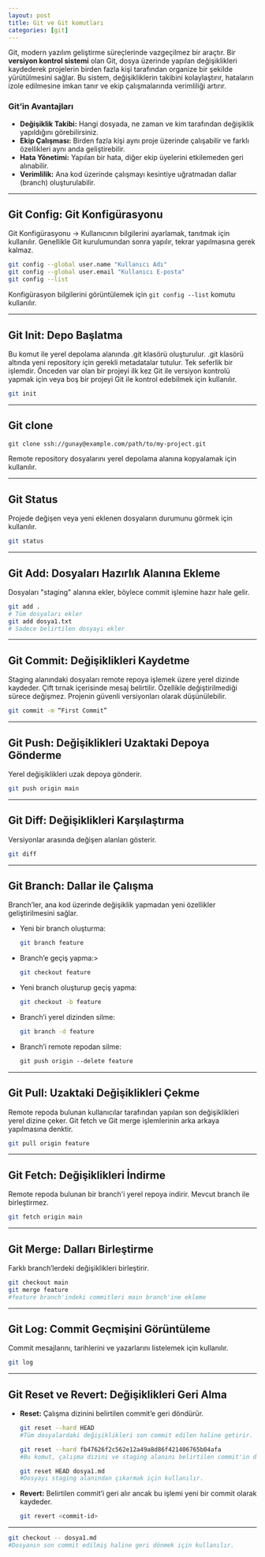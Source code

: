 ```yaml
---
layout: post
title: Git ve Git komutları
categories: [git] 
---     
```


Git, modern yazılım geliştirme süreçlerinde vazgeçilmez bir araçtır. Bir **versiyon kontrol sistemi** olan Git, dosya üzerinde yapılan değişiklikleri kaydederek projelerin birden fazla kişi tarafından organize bir şekilde yürütülmesini sağlar. Bu sistem, değişikliklerin takibini kolaylaştırır, hataların izole edilmesine imkan tanır ve ekip çalışmalarında verimliliği artırır.

### Git’in Avantajları
- **Değişiklik Takibi:** Hangi dosyada, ne zaman ve kim tarafından değişiklik yapıldığını görebilirsiniz.
- **Ekip Çalışması:** Birden fazla kişi aynı proje üzerinde çalışabilir ve farklı özellikleri aynı anda geliştirebilir.
- **Hata Yönetimi:** Yapılan bir hata, diğer ekip üyelerini etkilemeden geri alınabilir.
- **Verimlilik:** Ana kod üzerinde çalışmayı kesintiye uğratmadan dallar (branch) oluşturulabilir.

---
## **Git Config: Git Konfigürasyonu**

Git Konfigürasyonu -> Kullanıcının bilgilerini ayarlamak, tanıtmak için kullanılır. Genellikle Git kurulumundan sonra yapılır, tekrar yapılmasına gerek kalmaz.

```bash
git config --global user.name "Kullanıcı Adı"
git config --global user.email "Kullanıcı E-posta"
git config --list
```
Konfigürasyon bilgilerini görüntülemek için `git config --list` komutu kullanılır.

---

## **Git Init: Depo Başlatma**
Bu komut ile yerel depolama alanında .git klasörü oluşturulur. .git klasörü altında yeni repository için gerekli metadatalar tutulur. Tek seferlik bir işlemdir. Önceden var olan bir projeyi ilk kez Git ile versiyon kontrolü yapmak için veya boş bir projeyi Git ile kontrol edebilmek için kullanılır.

```bash
git init
```

---

## **Git clone**
```bash
git clone ssh://gunay@example.com/path/to/my-project.git
```
Remote repository dosyalarını yerel depolama alanına kopyalamak için kullanılır.

---

## **Git Status**
Projede değişen veya yeni eklenen dosyaların durumunu görmek için kullanılır.

```bash
git status
```

---

## **Git Add: Dosyaları Hazırlık Alanına Ekleme**
Dosyaları "staging" alanına ekler, böylece commit işlemine hazır hale gelir.

```bash
git add .
# Tüm dosyaları ekler
git add dosya1.txt
# Sadece belirtilen dosyayı ekler
```

---

## **Git Commit: Değişiklikleri Kaydetme**
Staging alanındaki dosyaları remote repoya işlemek üzere yerel dizinde kaydeder. Çift tırnak içerisinde mesaj belirtilir. Özellikle değiştirilmediği sürece değişmez. Projenin güvenli versiyonları olarak düşünülebilir.

```bash
git commit -m “First Commit”
```

---

## **Git Push: Değişiklikleri Uzaktaki Depoya Gönderme**
Yerel değişiklikleri uzak depoya gönderir.

```bash
git push origin main
```

---

## **Git Diff: Değişiklikleri Karşılaştırma**
Versiyonlar arasında değişen alanları gösterir.

```bash
git diff
```

---

## **Git Branch: Dallar ile Çalışma**
Branch’ler, ana kod üzerinde değişiklik yapmadan yeni özellikler geliştirilmesini sağlar.

- Yeni bir branch oluşturma:
  ```bash
  git branch feature
  ```
- Branch’e geçiş yapma:>
  ```bash
  git checkout feature
  ```
- Yeni branch oluşturup geçiş yapma:
  ```bash
  git checkout -b feature
  ```
- Branch’i yerel dizinden silme:
  ```bash
  git branch -d feature
  ```
- Branch’i remote repodan silme:
  ```bash
  git push origin --delete feature
  ```
  
---

## **Git Pull: Uzaktaki Değişiklikleri Çekme**
Remote repoda bulunan kullanıcılar tarafından yapılan son değişiklikleri yerel dizine çeker. Git fetch ve Git merge işlemlerinin arka arkaya yapılmasına denktir.

```bash
git pull origin feature
```

---

## **Git Fetch: Değişiklikleri İndirme**
Remote repoda bulunan bir branch'i yerel repoya indirir. Mevcut branch ile birleştirmez.

```bash
git fetch origin main
```

---

## **Git Merge: Dalları Birleştirme**
Farklı branch’lerdeki değişiklikleri birleştirir.

```bash
git checkout main
git merge feature
#feature branch'indeki commitleri main branch'ine ekleme
```

---

## **Git Log: Commit Geçmişini Görüntüleme**
Commit mesajlarını, tarihlerini ve yazarlarını listelemek için kullanılır.

```bash
git log
```

---

## **Git Reset ve Revert: Değişiklikleri Geri Alma**
- **Reset:** Çalışma dizinini belirtilen commit’e geri döndürür.
  ```bash
  git reset --hard HEAD
  #Tüm dosyalardaki değişiklikleri son commit edilen haline getirir.
  ```

  ```bash
  git reset --hard fb47626f2c562e12a49a8d86f421406765b04afa
  #Bu komut, çalışma dizini ve staging alanını belirtilen commit'in durumuna getirir. Yani, commit'ten sonra yapılan tüm değişiklikler kaybolur.
  ```

  ```bash
  git reset HEAD dosya1.md
  #Dosyayı staging alanından çıkarmak için kullanılır.

  ```
- **Revert:** Belirtilen commit’i geri alır ancak bu işlemi yeni bir commit olarak kaydeder.
  ```bash
  git revert <commit-id>
  ```

---

```bash
git checkout -- dosya1.md
#Dosyanın son commit edilmiş haline geri dönmek için kullanılır.

```
